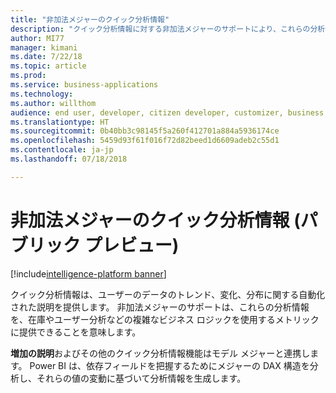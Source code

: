 ```yaml
---
title: "非加法メジャーのクイック分析情報"
description: "クイック分析情報に対する非加法メジャーのサポートにより、これらの分析情報を、在庫やユーザー分析などの複雑なビジネス ロジックを使用するメトリックに提供することができます"
author: MI77
manager: kimani
ms.date: 7/22/18
ms.topic: article
ms.prod: 
ms.service: business-applications
ms.technology: 
ms.author: willthom
audience: end user, developer, citizen developer, customizer, business analyst, IT pro
ms.translationtype: HT
ms.sourcegitcommit: 0b40bb3c98145f5a260f412701a884a5936174ce
ms.openlocfilehash: 5459d93f61f016f72d82beed1d6609adeb2c55d1
ms.contentlocale: ja-jp
ms.lasthandoff: 07/18/2018

---
```


# <a name="quick-insights-for-non-additive-measures-public-preview"></a>非加法メジャーのクイック分析情報 (パブリック プレビュー)

[!include[intelligence-platform banner](../../includes/intelligence-platform.md)]

クイック分析情報は、ユーザーのデータのトレンド、変化、分布に関する自動化された説明を提供します。 非加法メジャーのサポートは、これらの分析情報を、在庫やユーザー分析などの複雑なビジネス ロジックを使用するメトリックに提供できることを意味します。 

**増加の説明**およびその他のクイック分析情報機能はモデル メジャーと連携します。 Power BI は、依存フィールドを把握するためにメジャーの DAX 構造を分析し、それらの値の変動に基づいて分析情報を生成します。

<!--
### Who uses this feature
This feature is intended for all report users. It works without any additional setup. 
## Status
### Development status
In development
#### Target timeframe
October ‘18
-->

